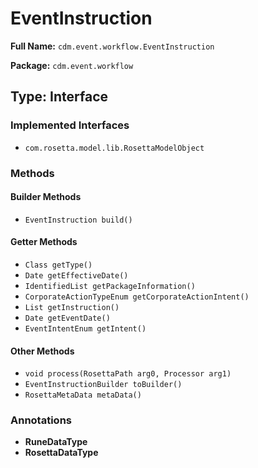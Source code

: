 # EventInstruction

**Full Name:** `cdm.event.workflow.EventInstruction`

**Package:** `cdm.event.workflow`

## Type: Interface

### Implemented Interfaces

- `com.rosetta.model.lib.RosettaModelObject`

### Methods

#### Builder Methods

- `EventInstruction build()`

#### Getter Methods

- `Class getType()`
- `Date getEffectiveDate()`
- `IdentifiedList getPackageInformation()`
- `CorporateActionTypeEnum getCorporateActionIntent()`
- `List getInstruction()`
- `Date getEventDate()`
- `EventIntentEnum getIntent()`

#### Other Methods

- `void process(RosettaPath arg0, Processor arg1)`
- `EventInstructionBuilder toBuilder()`
- `RosettaMetaData metaData()`

### Annotations

- **RuneDataType**
- **RosettaDataType**

